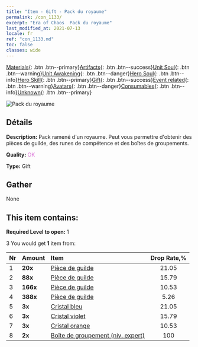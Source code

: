 ```yaml
---
title: "Item - Gift - Pack du royaume"
permalink: /con_1133/
excerpt: "Era of Chaos  Pack du royaume"
last_modified_at: 2021-07-13
locale: fr
ref: "con_1133.md"
toc: false
classes: wide
---
```

 [Materials](/ItemsFR/){: .btn .btn--primary}[Artifacts](/ItemsFR/Artifacts/){: .btn .btn--success}[Unit Soul](/ItemsFR/UnitSoul/){: .btn .btn--warning}[Unit Awakening](/ItemsFR/UnitAwakening/){: .btn .btn--danger}[Hero Soul](/ItemsFR/HeroSoul/){: .btn .btn--info}[Hero Skill](/ItemsFR/HeroSkill/){: .btn .btn--primary}[Gift](/ItemsFR/Gift/){: .btn .btn--success}[Event related](/ItemsFR/Events/){: .btn .btn--warning}[Avatars](/ItemsFR/Avatars/){: .btn .btn--danger}[Consumables](/ItemsFR/Consumables/){: .btn .btn--info}[Unknown](/ItemsFR/Unknown/){: .btn .btn--primary}

 ![Pack du royaume](/images/t/i_907003.png)

## Détails
 **Description:** Pack ramené d'un royaume. Peut vous permettre d'obtenir des pièces de guilde, des runes de compétence et des boîtes de groupements.

 **Quality:** <span style="color: #DA70D6">OK</span>

 **Type:** Gift

## Gather

  None

## This item contains:

 **Required Level to open:** 1

 3 You would get **1** item  from:

  | Nr | Amount |     Item    | Drop Rate,% |
  |:---|:-------|:------------|:---------:|
  | 1 |  **20x** | [Pièce de guilde](/ItemsFR/con_896/) | 21.05 | 
  | 2 |  **88x** | [Pièce de guilde](/ItemsFR/con_896/) | 15.79 | 
  | 3 |  **166x** | [Pièce de guilde](/ItemsFR/con_896/) | 10.53 | 
  | 4 |  **388x** | [Pièce de guilde](/ItemsFR/con_896/) | 5.26 | 
  | 5 |  **3x** | [Cristal bleu](/ItemsFR/con_716/) | 21.05 | 
  | 6 |  **3x** | [Cristal violet](/ItemsFR/con_720/) | 15.79 | 
  | 7 |  **3x** | [Cristal orange](/ItemsFR/con_730/) | 10.53 | 
  | 8 |  **2x** | [Boîte de groupement (niv. expert)](/ItemsFR/con_760/) | 100 | 
